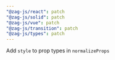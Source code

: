 ```yaml
---
"@zag-js/react": patch
"@zag-js/solid": patch
"@zag-js/vue": patch
"@zag-js/transition": patch
"@zag-js/types": patch
---
```


Add `style` to prop types in `normalizeProps`
